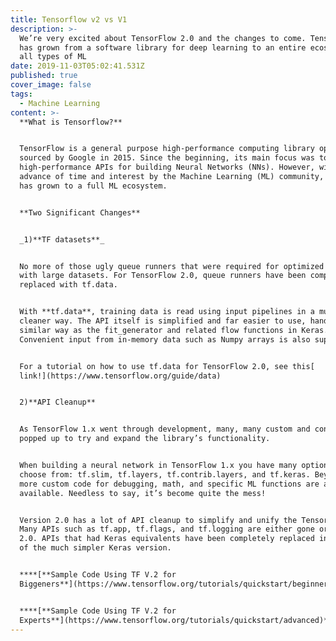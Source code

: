```yaml
---
title: Tensorflow v2 vs V1
description: >-
  We’re very excited about TensorFlow 2.0 and the changes to come. TensorFlow
  has grown from a software library for deep learning to an entire ecosystem for
  all types of ML
date: 2019-11-03T05:02:41.531Z
published: true
cover_image: false
tags:
  - Machine Learning
content: >-
  **What is Tensorflow?**


  TensorFlow is a general purpose high-performance computing library open
  sourced by Google in 2015. Since the beginning, its main focus was to provide
  high-performance APIs for building Neural Networks (NNs). However, with the
  advance of time and interest by the Machine Learning (ML) community, the lib
  has grown to a full ML ecosystem.


  **Two Significant Changes** 


  _1)**TF datasets**_


  No more of those ugly queue runners that were required for optimized training
  with large datasets. For TensorFlow 2.0, queue runners have been completely
  replaced with tf.data.


  With **tf.data**, training data is read using input pipelines in a much
  cleaner way. The API itself is simplified and far easier to use, handling in a
  similar way as the fit_generator and related flow functions in Keras.
  Convenient input from in-memory data such as Numpy arrays is also supported.


  For a tutorial on how to use tf.data for TensorFlow 2.0, see this[
  link!](https://www.tensorflow.org/guide/data)


  2)**API Cleanup**


  As TensorFlow 1.x went through development, many, many custom and contrib APIs
  popped up to try and expand the library’s functionality.


  When building a neural network in TensorFlow 1.x you have many options to
  choose from: tf.slim, tf.layers, tf.contrib.layers, and tf.keras. Beyond that,
  more custom code for debugging, math, and specific ML functions are also
  available. Needless to say, it’s become quite the mess!


  Version 2.0 has a lot of API cleanup to simplify and unify the TensorFlow API.
  Many APIs such as tf.app, tf.flags, and tf.logging are either gone or moved in
  2.0. APIs that had Keras equivalents have been completely replaced in favour
  of the much simpler Keras version.


  ****[**Sample Code Using TF V.2 for
  Biggeners**](https://www.tensorflow.org/tutorials/quickstart/beginner)****


  ****[**Sample Code Using TF V.2 for
  Experts**](https://www.tensorflow.org/tutorials/quickstart/advanced)****
---
```


